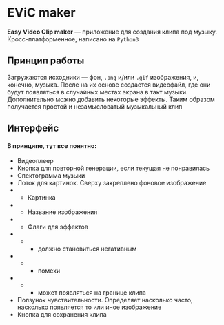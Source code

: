 # EViC maker
**Easy Video Clip maker** — приложение для создания клипа под музыку. Кросс-платформенное, написано на `Python3`

## Принцип работы
Загружаются исходники — фон, `.png` и/или `.gif` изображения, и, конечно, музыка. После на их основе создается видеофайл, где они будут появляться в случайных местах экрана в такт музыки. Дополнительно можно добавить некоторые эффекты. Таким образом получается простой и незамысловатый музыкальный клип

## Интерфейс

#### В принципе, тут все понятно:
- Видеоплеер
- Кнопка для повторной генерации, если текущая не понравилась
- Спектограмма музыки
- Лоток для картинок. Сверху закреплено фоновое изображение
- - Картинка
- - Название изображения
- - Флаги для эффектов
- - - должно становиться негативным
- - - помехи
- - - может появляться на границе клипа
- Ползунок чувствительности. Определяет насколько часто, насколько появляется то или иное изображение
- Кнопка для сохранения клипа
